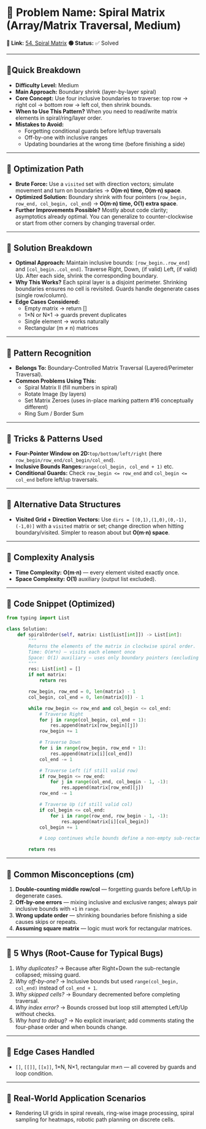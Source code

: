 # 🔹 Problem Name: Spiral Matrix (Array/Matrix Traversal, Medium)

**🔗 Link:** [54. Spiral Matrix](https://leetcode.com/problems/spiral-matrix/)
**🟢 Status:** ✅ Solved

---

## 🔹Quick Breakdown

* **Difficulty Level:** Medium
* **Main Approach:** Boundary shrink (layer-by-layer spiral)
* **Core Concept:** Use four inclusive boundaries to traverse: top row → right col → bottom row → left col, then shrink bounds.
* **When to Use This Pattern?** When you need to read/write matrix elements in spiral/ring/layer order.
* **Mistakes to Avoid:**
  * Forgetting conditional guards before left/up traversals
  * Off-by-one with inclusive ranges
  * Updating boundaries at the wrong time (before finishing a side)

---

## 🔹 Optimization Path

* **Brute Force:** Use a `visited` set with direction vectors; simulate movement and turn on boundaries → **O(m·n) time, O(m·n) space**.
* **Optimized Solution:** Boundary shrink with four pointers (`row_begin, row_end, col_begin, col_end`) → **O(m·n) time, O(1) extra space**.
* **Further Improvements Possible?** Mostly about code clarity; asymptotics already optimal. You can generalize to counter-clockwise or start from other corners by changing traversal order.

---

## 🔹 Solution Breakdown

* **Optimal Approach:** Maintain inclusive bounds: `[row_begin..row_end]` and `[col_begin..col_end]`. Traverse Right, Down, (if valid) Left, (if valid) Up. After each side, shrink the corresponding boundary.
* **Why This Works?** Each spiral layer is a disjoint perimeter. Shrinking boundaries ensures no cell is revisited. Guards handle degenerate cases (single row/column).
* **Edge Cases Considered:**
  * Empty matrix → return []
  * 1×N or N×1 → guards prevent duplicates
  * Single element → works naturally
  * Rectangular (m ≠ n) matrices

---

## 🔹 Pattern Recognition

* **Belongs To:** Boundary-Controlled Matrix Traversal (Layered/Perimeter Traversal).
* **Common Problems Using This:**
  * Spiral Matrix II (fill numbers in spiral)
  * Rotate Image (by layers)
  * Set Matrix Zeroes (uses in-place marking pattern #16 conceptually different)
  * Ring Sum / Border Sum

---

## 🔹 Tricks & Patterns Used

* **Four-Pointer Window on 2D:**`top/bottom/left/right` (here `row_begin/row_end/col_begin/col_end`).
* **Inclusive Bounds Ranges:**`range(col_begin, col_end + 1)` etc.
* **Conditional Guards:** Check `row_begin <= row_end` and `col_begin <= col_end` before left/up traversals.

---

## 🔹 Alternative Data Structures

* **Visited Grid + Direction Vectors:** Use `dirs = [(0,1),(1,0),(0,-1),(-1,0)]` with a `visited` matrix or set; change direction when hitting boundary/visited. Simpler to reason about but **O(m·n) space**.

---

## 🔹 Complexity Analysis

* **Time Complexity:** **O(m·n)** — every element visited exactly once.
* **Space Complexity:** **O(1)** auxiliary (output list excluded).

---

## 🔹 Code Snippet (Optimized)

```python
from typing import List

class Solution:
    def spiralOrder(self, matrix: List[List[int]]) -> List[int]:
        """
        Returns the elements of the matrix in clockwise spiral order.
        Time: O(m*n) — visits each element once
        Space: O(1) auxiliary — uses only boundary pointers (excluding output)
        """
        res: List[int] = []
        if not matrix:
            return res

        row_begin, row_end = 0, len(matrix) - 1
        col_begin, col_end = 0, len(matrix[0]) - 1

        while row_begin <= row_end and col_begin <= col_end:
            # Traverse Right
            for j in range(col_begin, col_end + 1):
                res.append(matrix[row_begin][j])
            row_begin += 1

            # Traverse Down
            for i in range(row_begin, row_end + 1):
                res.append(matrix[i][col_end])
            col_end -= 1

            # Traverse Left (if still valid row)
            if row_begin <= row_end:
                for j in range(col_end, col_begin - 1, -1):
                    res.append(matrix[row_end][j])
            row_end -= 1

            # Traverse Up (if still valid col)
            if col_begin <= col_end:
                for i in range(row_end, row_begin - 1, -1):
                    res.append(matrix[i][col_begin])
            col_begin += 1

            # Loop continues while bounds define a non-empty sub-rectangle

        return res
```

---

## 🔹 Common Misconceptions (cm)

1. **Double-counting middle row/col** — forgetting guards before Left/Up in degenerate cases.
2. **Off-by-one errors** — mixing inclusive and exclusive ranges; always pair inclusive bounds with `+1` in `range`.
3. **Wrong update order** — shrinking boundaries before finishing a side causes skips or repeats.
4. **Assuming square matrix** — logic must work for rectangular matrices.

---

## 🔹 5 Whys (Root-Cause for Typical Bugs)

1. *Why duplicates?* → Because after Right+Down the sub-rectangle collapsed; missing guard.
2. *Why off-by-one?* → Inclusive bounds but used `range(col_begin, col_end)` instead of `col_end + 1`.
3. *Why skipped cells?* → Boundary decremented before completing traversal.
4. *Why index error?* → Bounds crossed but loop still attempted Left/Up without checks.
5. *Why hard to debug?* → No explicit invariant; add comments stating the four-phase order and when bounds change.

---

## 🔹 Edge Cases Handled

* `[]`, `[[]]`, `[[x]]`, 1×N, N×1, rectangular m≠n — all covered by guards and loop condition.

---

## 🔹 Real-World Application Scenarios

* Rendering UI grids in spiral reveals, ring-wise image processing, spiral sampling for heatmaps, robotic path planning on discrete cells.
